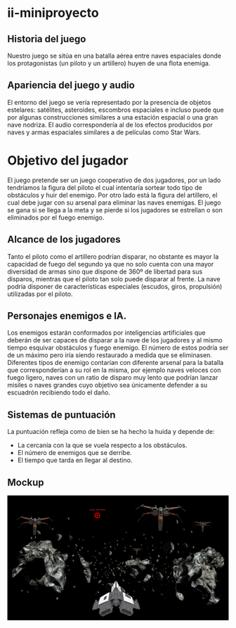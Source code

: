# ii-miniproyecto

## Historia del juego

Nuestro juego se sitúa en una batalla aérea entre naves espaciales donde los protagonistas (un piloto y un artillero) huyen de una flota enemiga.

## Apariencia del juego y audio

El entorno del juego se vería representado por la presencia de objetos estelares: satélites, asteroides, escombros espaciales e incluso puede que por algunas construcciones similares a una estación espacial o una gran nave nodriza. El audio correspondería al de los efectos producidos por naves y armas espaciales similares a de películas como Star Wars.

# Objetivo del jugador

El juego pretende ser un juego cooperativo de dos jugadores, por un lado tendríamos la figura del piloto el cual intentaría sortear todo tipo de obstáculos y huir del enemigo. Por otro lado está la figura del artillero, el cual debe jugar con su arsenal para eliminar las naves enemigas. El juego se gana si se llega a la meta y se pierde si los jugadores se estrellan o son eliminados por el fuego enemigo.

## Alcance de los jugadores

 Tanto el piloto como el artillero podrían disparar, no obstante es mayor la capacidad de fuego del segundo ya que no solo cuenta con una mayor diversidad de armas sino que dispone de 360º de libertad para sus disparos, mientras que el piloto tan solo puede disparar al frente. La nave podría disponer de características especiales (escudos, giros, propulsión) utilizadas por el piloto.

## Personajes enemigos e IA.

Los enemigos estarán conformados por inteligencias artificiales que deberán de ser capaces de disparar a la nave de los jugadores y al mismo tiempo esquivar obstáculos y fuego enemigo. El número de estos podría ser de un máximo pero iría siendo restaurado a medida que se eliminasen. Diferentes tipos de enemigo contarían con diferente arsenal para la batalla que corresponderían a su rol en la misma, por ejemplo naves veloces con fuego ligero, naves con un ratio de disparo muy lento que podrían lanzar misiles o naves grandes cuyo objetivo sea únicamente defender a su escuadrón recibiendo todo el daño.

## Sistemas de puntuación

La puntuación refleja como de bien se ha hecho la huida y depende de:

* La cercanía con la que se vuela respecto a los obstáculos.
* El número de enemigos que se derribe.
* El tiempo que tarda en llegar al destino.

## Mockup

![Mockup](./Mockup.png)
